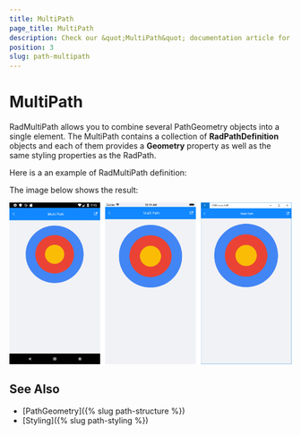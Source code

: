 ```yaml
---
title: MultiPath
page_title: MultiPath
description: Check our &quot;MultiPath&quot; documentation article for Telerik Path for Xamarin control.
position: 3
slug: path-multipath
---
```


# MultiPath

RadMultiPath allows you to combine several PathGeometry objects into a single element. The MultiPath contains a collection of **RadPathDefinition** objects and each of them provides a **Geometry** property as well as the same styling properties as the RadPath.

Here is a an example of RadMultiPath definition:

<snippet id='path-multipath-xaml' />

The image below shows the result:

![RadMultiPath](images/path_multipath.png)

## See Also

- [PathGeometry]({% slug path-structure %})
- [Styling]({% slug path-styling %})